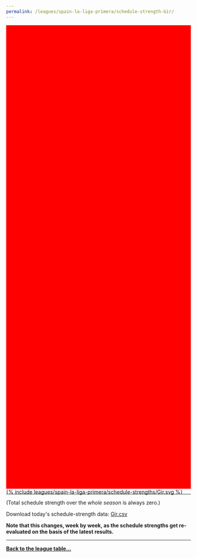 ```yaml
---
permalink: /leagues/spain-la-liga-primera/schedule-strength-Gir/
---
```


<style>
.svg-wrap {
    background-color:red;
    height:0;
    padding-top:250%; /* 350px/550px */
    position: relative;
}

svg {
    background-color: white;
    height: 100%;
    display:block;
    width: 100%;
    position: absolute;
    top:0;
    left:0;
}
</style>


<div class="svg-wrap">
{% include leagues/spain-la-liga-primera/schedule-strengths/Gir.svg %}
</div>

-----

(Total schedule strength over the *whole season* is always zero.)


Download today's schedule-strength data: [Gir.csv](/assets/leagues/spain-la-liga-primera/2024/schedule-strengths/Gir.csv)

**Note that this changes, week by week, as the schedule strengths get re-evaluated on the
basis of the latest results.**

-----

[**Back to the league table...**](/leagues/spain-la-liga-primera)


